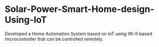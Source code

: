 # Solar-Power-Smart-Home-design-Using-IoT
Developed a Home Automation System based on IoT using Wi-fi based microcontroller that can be controlled remotely.
